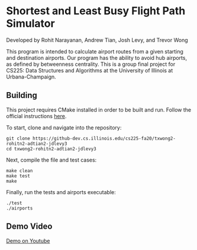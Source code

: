 # Shortest and Least Busy Flight Path Simulator

Developed by Rohit Narayanan, Andrew Tian, Josh Levy, and Trevor Wong

This program is intended to calculate airport routes from a given starting and destination airports. Our program has the ability to avoid hub airports, as defined by betweenness centrality. This is a group final project for CS225: Data Structures and Algorithms at the University of Illinois at Urbana-Champaign.

## Building

This project requires CMake installed in order to be built and run. Follow the official instructions [here](https://cmake.org/install/).

To start, clone and navigate into the repository:
```
git clone https://github-dev.cs.illinois.edu/cs225-fa20/txwong2-rohitn2-adtian2-jdlevy3
cd txwong2-rohitn2-adtian2-jdlevy3
```
Next, compile the file and test cases:
```
make clean
make test
make
```
Finally, run the tests and airports executable:
```
./test
./airports
```

## Demo Video
[Demo on Youtube](https://www.youtube.com/watch?v=PKCCvoe_Hl8)
